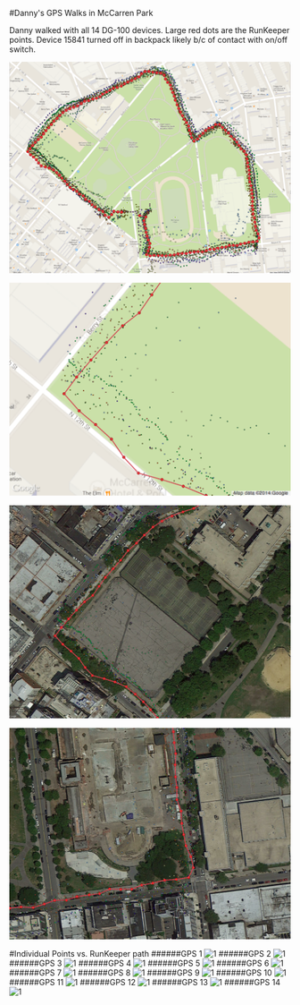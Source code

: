#Danny's GPS Walks in McCarren Park

Danny walked with all 14 DG-100 devices. Large red dots are the RunKeeper points. Device 15841 turned off in backpack likely b/c of contact with on/off switch. 

![McCarren Park](/images/mccarren_pk.png)

![McCarren Park SW corner map](/images/mccarren_pk_corner_sw_map.png)

![McCarren Park SW corner aerial](/images/mccarren_pk_corner_sw_aerial.png)

![McCarren Park SE corner aerial](/images/mccarren_pk_corner_se_aerial.png)

#Individual Points vs. RunKeeper path
######GPS 1
![1](/images/mccarren_individual/1.bmp)
######GPS 2
![1](/images/mccarren_individual/2.bmp)
######GPS 3
![1](/images/mccarren_individual/3.bmp)
######GPS 4
![1](/images/mccarren_individual/4.bmp)
######GPS 5
![1](/images/mccarren_individual/5.bmp)
######GPS 6
![1](/images/mccarren_individual/6.bmp)
######GPS 7
![1](/images/mccarren_individual/7.bmp)
######GPS 8
![1](/images/mccarren_individual/8.bmp)
######GPS 9
![1](/images/mccarren_individual/9.bmp)
######GPS 10
![1](/images/mccarren_individual/10.bmp)
######GPS 11
![1](/images/mccarren_individual/11.bmp)
######GPS 12
![1](/images/mccarren_individual/12.bmp)
######GPS 13
![1](/images/mccarren_individual/13.bmp)
######GPS 14
![1](/images/mccarren_individual/14.bmp)
